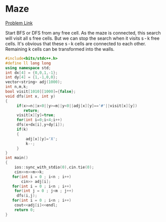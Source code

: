 # Maze

[Problem Link](https://codeforces.com/contest/377/problem/A)

Start BFS or DFS from any free cell. As the maze is connected, this search will visit all s free cells. But we can stop the search when it visits s - k free cells. It's obvious that these s - k cells are connected to each other. Remaining k cells can be transformed into the walls.

```cpp
#include<bits/stdc++.h>
#define ll long long
using namespace std;
int dx[4] = {0,0,1,-1};
int dy[4] = {1,-1,0,0};
vector<string> adj(1000);
int n,m,k;
bool visit[1010][1000]={false};
void dfs(int x, int y)
{
     if(x>=n||x<0||y>=m||y<0||adj[x][y]=='#'||visit[x][y])
        return;
     visit[x][y]=true;
     for(int i=0;i<4;i++)
     dfs(x+dx[i],y+dy[i]);
     if(k)
     {
         adj[x][y]='X';
         k--;
     }
}
int main()
{
    ios::sync_with_stdio(0),cin.tie(0);
    cin>>n>>m>>k;
   for(int i = 0 ; i<n ; i++)
       cin>> adj[i];
   for(int i = 0 ; i<n ; i++)
    for(int j = 0 ; j<m ; j++)
     dfs(i,j);
   for(int i = 0 ; i<n ; i++)
    cout<<adj[i]<<endl;
    return 0;
}
```
